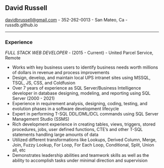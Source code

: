 
## David Russell 
davidbrussell@gmail.com - 352-262-0013 - San Mateo, Ca - russdb.github.io  
<hr>  

### Experience
_FULL STACK WEB DEVELOPER_ - (2015 - Current) - United Parcel Service, Remote  
* Works with key business users to identify business needs worth millions of dollars in revenue and process improvements
* Design, develop, and maintain local UPS intranet sites using MSSQL, TSQL, JS, CSS, and Coldfusion
* Over 7 years of experience as SQL Server/Business Intelligence developer in database designing, modeling, and reporting using SQL Server (2000 - 2021)
* Experience in requirement analysis, designing, coding, testing, and evolution phases in a software development lifecycle
* Expert in performing T-SQL DDL/DML/DCL commands using SQL Server Management Studio (SSMS)
* Rich development experience in creating tables, views, triggers, stored procedures, jobs, user defined functions, CTE’s and other T-SQL statements handling large amounts of data 
* Utilized different transformations like Lookups, Derived Column, Merge, Join, Fuzzy Lookup, For Loop, For Each Loop, Conditional, Split, Union all, etc
 * Demonstrates leadership abilities and teamwork skills as well as the ability to accomplish tasks under minimal direction and supervision

